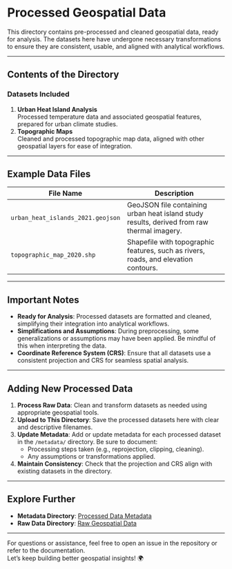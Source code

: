 # **Processed Geospatial Data**

This directory contains pre-processed and cleaned geospatial data, ready for analysis. The datasets here have undergone necessary transformations to ensure they are consistent, usable, and aligned with analytical workflows.

---

## **Contents of the Directory**
### **Datasets Included**
1. **Urban Heat Island Analysis**  
   Processed temperature data and associated geospatial features, prepared for urban climate studies.
2. **Topographic Maps**  
   Cleaned and processed topographic map data, aligned with other geospatial layers for ease of integration.

---

## **Example Data Files**
| **File Name**               | **Description**                                                                 |
|------------------------------|---------------------------------------------------------------------------------|
| `urban_heat_islands_2021.geojson` | GeoJSON file containing urban heat island study results, derived from raw thermal imagery. |
| `topographic_map_2020.shp`   | Shapefile with topographic features, such as rivers, roads, and elevation contours. |

---

## **Important Notes**
- **Ready for Analysis**: Processed datasets are formatted and cleaned, simplifying their integration into analytical workflows.  
- **Simplifications and Assumptions**: During preprocessing, some generalizations or assumptions may have been applied. Be mindful of this when interpreting the data.  
- **Coordinate Reference System (CRS)**: Ensure that all datasets use a consistent projection and CRS for seamless spatial analysis.

---

## **Adding New Processed Data**
1. **Process Raw Data**: Clean and transform datasets as needed using appropriate geospatial tools.  
2. **Upload to This Directory**: Save the processed datasets here with clear and descriptive filenames.  
3. **Update Metadata**: Add or update metadata for each processed dataset in the `/metadata/` directory. Be sure to document:  
   - Processing steps taken (e.g., reprojection, clipping, cleaning).  
   - Any assumptions or transformations applied.  
4. **Maintain Consistency**: Check that the projection and CRS align with existing datasets in the directory.  

---

## **Explore Further**
- **Metadata Directory**: [Processed Data Metadata](../metadata/)  
- **Raw Data Directory**: [Raw Geospatial Data](../raw_data/)  

---

For questions or assistance, feel free to open an issue in the repository or refer to the documentation.  
Let’s keep building better geospatial insights! 🌍
